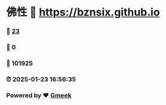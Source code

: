 # 佛性 :link: https://bznsix.github.io 
### :page_facing_up: [23](https://bznsix.github.io/tag.html) 
### :speech_balloon: 0 
### :hibiscus: 101925 
### :alarm_clock: 2025-01-23 16:56:35 
### Powered by :heart: [Gmeek](https://github.com/Meekdai/Gmeek)

